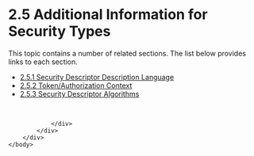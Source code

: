<html dir="LTR" xmlns:mshelp="http://msdn.microsoft.com/mshelp" xmlns:ddue="http://ddue.schemas.microsoft.com/authoring/2003/5" xmlns:xlink="http://www.w3.org/1999/xlink" xmlns:tool="http://www.microsoft.com/tooltip">
    <head>
        <meta http-equiv="Content-Type" content="text/html; CHARSET=utf-8"></meta>
        <meta name="save" content="history"></meta>
        <title>2.5 Additional Information for Security Types</title>
        <xml>
            <mshelp:toctitle title="2.5 Additional Information for Security Types"></mshelp:toctitle>
            <mshelp:rltitle title="[MS-DTYP]: Additional Information for Security Types"></mshelp:rltitle>
            <mshelp:keyword index="A" term="62310a1c-b0c8-499f-9253-aff25c7d12ff"></mshelp:keyword>
            <mshelp:attr name="DCSext.ContentType" value="open specification"></mshelp:attr>
            <mshelp:attr name="AssetID" value="62310a1c-b0c8-499f-9253-aff25c7d12ff"></mshelp:attr>
            <mshelp:attr name="TopicType" value="kbRef"></mshelp:attr>
            <mshelp:attr name="DCSext.Title" value="[MS-DTYP]: Additional Information for Security Types" />
        </xml>
    </head>
    <body>
        <div id="header">
            <h1 class="heading">2.5 Additional Information for Security Types</h1>
        </div>
        <div id="mainSection">
            <div id="mainBody">
                <div id="allHistory" class="saveHistory"></div>
                <div id="sectionSection0" class="section" name="collapseableSection">
                    <p>This topic contains a number of related sections. The list below provides links to each section.<br /></p><ul><li><span><a href="4f4251cc-23b6-44b6-93ba-69688422cb06.md">2.5.1 Security Descriptor Description Language</a></span></li><li><span><a href="efc83c32-5275-4dff-a3e2-973c9624711b.md">2.5.2 Token/Authorization Context</a></span></li><li><span><a href="7e05ef44-a9c4-436a-a380-54ab92ea2f4b.md">2.5.3 Security Descriptor Algorithms</a></span></li></ul><p><br /></p>


                </div>
            </div>
        </div>
    </body>
</html>